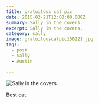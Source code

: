 ```yaml
---
title: gratuitous cat pic
date: 2015-02-21T12:00:00.000Z
summary: Sally in the covers.
excerpt: Sally in the covers.
category: sally
image: gratuitouscatpic150221.jpg
tags:
  - post 
  - Sally
  - Austin

---
```


![Sally in the covers](/static/img/sally/gratuitouscatpic150221.jpg "Sally in the covers")

Best cat.